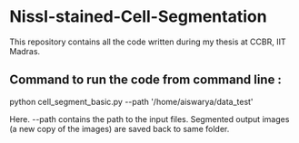 # Nissl-stained-Cell-Segmentation
This repository contains all the code written during my thesis at CCBR, IIT Madras. 

## Command to run the code from command line :
python cell_segment_basic.py --path '/home/aiswarya/data_test'

Here. --path contains the path to the input files. Segmented output images (a new copy of the images) are saved back to same folder.
